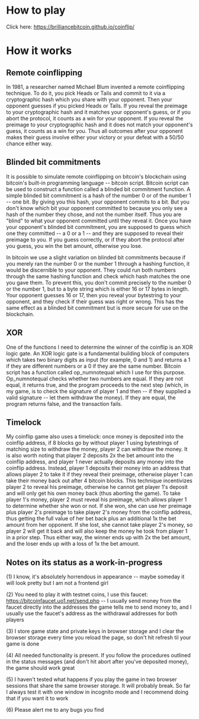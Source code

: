 # How to play

Click here: https://brilliancebitcoin.github.io/coinflip/

# How it works

## Remote coinflipping

In 1981, a researcher named Michael Blum invented a remote coinflipping technique. To do it, you pick Heads or Tails and commit to it via a cryptographic hash which you share with your opponent. Then your opponent guesses if you picked Heads or Tails. If you reveal the preimage to your cryptographic hash and it matches your opponent's guess, or if you abort the protocol, it counts as a win for your opponent. If you reveal the preimage to your cryptographic hash and it does not match your opponent's guess, it counts as a win for you. Thus all outcomes after your opponent makes their guess involve either your victory or your defeat with a 50/50 chance either way.

## Blinded bit commitments

It is possible to simulate remote coinflipping on bitcoin's blockchain using bitcoin's built-in programming language -- bitcoin script. Bitcoin script can be used to construct a function called a blinded bit commitment function. A simple blinded bit commitment is a hash of the number 0 or of the number 1 -- one bit. By giving you this hash, your opponent commits to a bit. But you don't know which bit your opponent committed to because you only see a hash of the number they chose, and not the number itself. Thus you are "blind" to what your opponent committed until they reveal it. Once you have your opponent's blinded bit commitment, you are supposed to guess which one they committed -- a 0 or a 1 -- and they are supposed to reveal their preimage to you. If you guess correctly, or if they abort the protocol after you guess, you win the bet amount, otherwise you lose.

In bitcoin we use a slight variation on blinded bit commitments because if you merely ran the number 0 or the number 1 through a hashing function, it would be discernible to your opponent. They could run both numbers through the same hashing function and check which hash matches the one you gave them. To prevent this, you don't commit precisely to the number 0 or the number 1, but to a byte string which is either 16 or 17 bytes in length. Your opponent guesses 16 or 17, then you reveal your bytestring to your opponent, and they check if their guess was right or wrong. This has the same effect as a blinded bit commitment but is more secure for use on the blockchain.

## XOR

One of the functions I need to determine the winner of the coinflip is an XOR logic gate. An XOR logic gate is a fundamental building block of computers which takes two binary digits as input (for example, 0 and 1) and returns a 1 if they are different numbers or a 0 if they are the same number. Bitcoin script has a function called op_numnotequal which I use for this purpose. Op_numnotequal checks whether two numbers are equal. If they are not equal, it returns true, and the program proceeds to the next step (which, in my game, is to check the signature of player 1 and then -- if they supplied a valid signature -- let them withdraw the money). If they are equal, the program returns false, and the transaction fails.

## Timelock

My coinflip game also uses a timelock: once money is deposited into the coinflip address, if 8 blocks go by without player 1 using bytestrings of matching size to withdraw the money, player 2 can withdraw the money. It is also worth noting that player 2 deposits 2x the bet amount into the coinflip address, and player 1 never actually deposits any money into the coinflip address. Instead, player 1 deposits their money into an address that allows player 2 to take it if they reveal their preimage, otherwise player 1 can take their money back out after 4 bitcoin blocks. This technique incentivizes player 2 to reveal his preimage, otherwise he cannot get player 1's deposit and will only get his own money back (thus aborting the game). To take player 1's money, player 2 must reveal his preimage, which allows player 1 to determine whether she won or not. If she won, she can use her preimage plus player 2's preimage to take player 2's money from the coinflip address, thus getting the full value of her bet back plus an additional 1x the bet amount from her opponent. If she lost, she cannot take player 2's money, so player 2 will get it back and will also keep the money he took from player 1 in a prior step. Thus either way, the winner ends up with 2x the bet amount, and the loser ends up with a loss of 1x the bet amount.

## Notes on its status as a work-in-progress

(1) I know, it's absolutely horrendous in appearance -- maybe someday it will look pretty but I am not a frontend girl

(2) You need to play it with testnet coins, I use this faucet: https://bitcoinfaucet.uo1.net/send.php -- I usually send money from the faucet directly into the addresses the game tells me to send money to, and I usually use the faucet's address as the withdrawal addresses for both players

(3) I store game state and private keys in browser storage and I clear the browser storage every time you reload the page, so don't hit refresh til your game is done

(4) All needed functionality is present. If you follow the procedures outlined in the status messages (and don't hit abort after you've deposited money), the game should work great

(5) I haven't tested what happens if you play the game in two browser sessions that share the same browser storage. It will probably break. So far I always test it with one window in incognito mode and I recommend doing that if you want it to work

(6) Please alert me to any bugs you find
